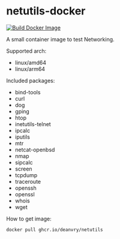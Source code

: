 # netutils-docker

[![Build Docker Image](https://github.com/deanvry/netutils-docker/actions/workflows/docker-publish.yml/badge.svg)](https://github.com/deanvry/netutils-docker/actions/workflows/docker-publish.yml)

A small container image to test Networking.

Supported arch:
- linux/amd64
- linux/arm64

Included packages:
- bind-tools
- curl
- dog
- gping
- htop
- inetutils-telnet
- ipcalc
- iputils
- mtr
- netcat-openbsd
- nmap
- sipcalc
- screen
- tcpdump
- traceroute
- openssh
- openssl
- whois
- wget

How to get image:

```sh
docker pull ghcr.io/deanvry/netutils
```
